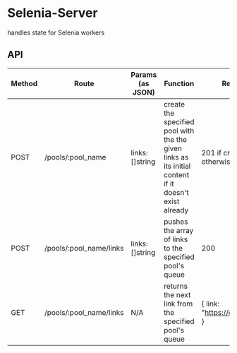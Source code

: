 # Selenia-Server
handles state for Selenia workers


## API
| Method  | Route | Params (as JSON) | Function | Response |
| ------------- | ------------- | ------------- | ------------- | ------------- |
| POST | /pools/:pool_name | links:[]string | create the specified pool with the the given links as its initial content if it doesn't exist already | 201 if created otherwise 200 | 
| POST  | /pools/:pool_name/links  | links:[]string | pushes the array of links to the specified pool's queue | 200 |
| GET | /pools/:pool_name/links | N/A | returns the next link from the specified pool's queue | { link: "https://example.com" } |
